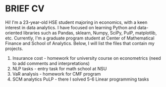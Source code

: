 # BRIEF CV

Hi! I'm a 23-year-old HSE student majoring in economics, with a keen interest in data analytics. 
I have focused on learning Python and data-oriented libraries such as Pandas, sklearn, Numpy, SciPy, PulP, matplotlib, etc.
Currently, I'm a graduate program student at Center of Mathematical Finance and School of Analytics. 
Below, I will list the files that contain my projects.

1. Insurance cost  - homework for university course on econometrics (need to add comments and interpretations)
2. NLP tasks - entry task for math school at NSU
3. VaR analysis - homework for CMF program
4. SCM analytics PuLP - there I solved 5-6 Linear programming tasks 


